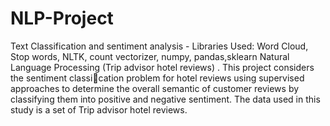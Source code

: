# NLP-Project
Text Classification and sentiment analysis -
Libraries Used: Word Cloud, Stop words, NLTK, count vectorizer, numpy, pandas,sklearn
Natural Language Processing (Trip advisor hotel reviews) . This project considers the sentiment classication problem for hotel reviews using supervised approaches to determine the overall semantic of customer reviews by classifying them into positive and negative sentiment. The data used in this study is a set of Trip advisor hotel reviews.
